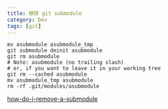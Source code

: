 ```yaml
---
title: 移除 git submodule
category: Dev
tags: [git]
---
```


```
mv asubmodule asubmodule_tmp
git submodule deinit asubmodule    
git rm asubmodule
# Note: asubmodule (no trailing slash)
# or, if you want to leave it in your working tree
git rm --cached asubmodule
mv asubmodule_tmp asubmodule
rm -rf .git/modules/asubmodule
```

[how-do-i-remove-a-submodule]( http://stackoverflow.com/questions/1260748/how-do-i-remove-a-submodule )
